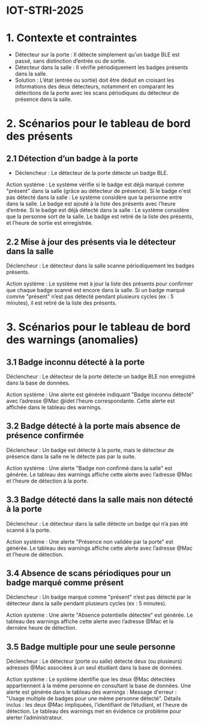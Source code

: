 # IOT-STRI-2025

# 1. Contexte et contraintes
- Détecteur sur la porte : Il détecte simplement qu'un badge BLE est passé, sans distinction d’entrée ou de sortie.
- Détecteur dans la salle : Il vérifie périodiquement les badges présents dans la salle.
- Solution : L’état (entrée ou sortie) doit être déduit en croisant les informations des deux détecteurs, notamment en comparant les détections de la porte avec les scans périodiques du détecteur de présence dans la salle.

# 2. Scénarios pour le tableau de bord des présents

## 2.1 Détection d’un badge à la porte

* Déclencheur :
Le détecteur de la porte détecte un badge BLE.

Action système :
Le système vérifie si le badge est déjà marqué comme "présent" dans la salle (grâce au détecteur de présence).
Si le badge n'est pas détecté dans la salle :
Le système considère que la personne entre dans la salle.
Le badge est ajouté à la liste des présents avec l’heure d’entrée.
Si le badge est déjà détecté dans la salle :
Le système considère que la personne sort de la salle.
Le badge est retiré de la liste des présents, et l’heure de sortie est enregistrée.

## 2.2 Mise à jour des présents via le détecteur dans la salle

Déclencheur :
Le détecteur dans la salle scanne périodiquement les badges présents.

Action système :
Le système met à jour la liste des présents pour confirmer que chaque badge scanné est encore dans la salle.
Si un badge marqué comme "présent" n’est pas détecté pendant plusieurs cycles (ex : 5 minutes), il est retiré de la liste des présents.

# 3. Scénarios pour le tableau de bord des warnings (anomalies)

## 3.1 Badge inconnu détecté à la porte

Déclencheur :
Le détecteur de la porte détecte un badge BLE non enregistré dans la base de données.

Action système :
Une alerte est générée indiquant "Badge inconnu détecté" avec l’adresse @Mac @idet l’heure correspondante.
Cette alerte est affichée dans le tableau des warnings.

## 3.2 Badge détecté à la porte mais absence de présence confirmée

Déclencheur :
Un badge est détecté à la porte, mais le détecteur de présence dans la salle ne le détecte pas par la suite.

Action système :
Une alerte "Badge non confirmé dans la salle" est générée.
Le tableau des warnings affiche cette alerte avec l’adresse @Mac et l’heure de détection à la porte.

## 3.3 Badge détecté dans la salle mais non détecté à la porte

Déclencheur :
Le détecteur dans la salle détecte un badge qui n’a pas été scanné à la porte.

Action système :
Une alerte "Présence non validée par la porte" est générée.
Le tableau des warnings affiche cette alerte avec l’adresse @Mac et l’heure de détection.

## 3.4 Absence de scans périodiques pour un badge marqué comme présent

Déclencheur :
Un badge marqué comme "présent" n’est pas détecté par le détecteur dans la salle pendant plusieurs cycles (ex : 5 minutes).

Action système :
Une alerte "Absence potentielle détectée" est générée.
Le tableau des warnings affiche cette alerte avec l’adresse @Mac et la dernière heure de détection.

## 3.5 Badge multiple pour une seule personne

Déclencheur :
Le détecteur (porte ou salle) détecte deux (ou plusieurs) adresses @Mac associées à un seul étudiant dans la base de données.

Action système :
Le système identifie que les deux @Mac détectées appartiennent à la même personne en consultant la base de données.
Une alerte est générée dans le tableau des warnings :
Message d'erreur : "Usage multiple de badges pour une même personne détecté".
Détails inclus : les deux @Mac impliquées, l’identifiant de l’étudiant, et l’heure de détection.
Le tableau des warnings met en évidence ce problème pour alerter l’administrateur.
